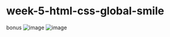 # week-5-html-css-global-smile
bonus
![image](https://user-images.githubusercontent.com/117738625/204257319-4481b8e0-d5e9-4fc8-bc9c-bb429fab7965.png)
![image](https://user-images.githubusercontent.com/117738625/204258526-d8919cdb-f1ea-4e83-8e94-fa578d0ec5df.png)

